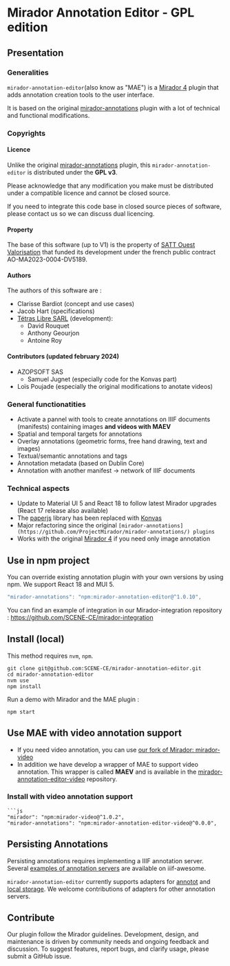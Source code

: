 # Mirador Annotation Editor - GPL edition

## Presentation

### Generalities

`mirador-annotation-editor`(also know as "MAE") is a [Mirador 4](https://github.com/projectmirador/mirador) plugin that adds annotation creation tools to the user interface. 

It is based on the original [mirador-annotations](https://github.com/ProjectMirador/mirador-annotations/) plugin with a lot of technical and functional modifications.

### Copyrights

#### Licence

Unlike the original [mirador-annotations](https://github.com/ProjectMirador/mirador-annotations/) plugin, this `mirador-annotation-editor` is distributed under the **GPL v3**.

Please acknowledge that any modification you make must be distributed under a compatible licence and cannot be closed source.

If you need to integrate this code base in closed source pieces of software, please contact us so we can discuss dual licencing. 

#### Property

The base of this software (up to V1) is the property of [SATT Ouest Valorisation](https://www.ouest-valorisation.fr/) that funded its development under the french public contract AO-MA2023-0004-DV5189.

#### Authors 

The authors of this software are :

- Clarisse Bardiot (concept and use cases)
- Jacob Hart (specifications)
- [Tétras Libre SARL](https://tetras-libre.fr) (development):
  - David Rouquet
  - Anthony Geourjon
  - Antoine Roy

#### Contributors (updated february 2024)

- AZOPSOFT SAS 
  - Samuel Jugnet (especially code for the Konvas part)
- Loïs Poujade (especially the original modifications to anotate videos)

### General functionatities 

- Activate a pannel with tools to create annotations on IIIF documents (manifests) containing images **and videos with MAEV**
- Spatial and temporal targets for annotations
- Overlay annotations (geometric forms, free hand drawing, text and images)
- Textual/semantic annotations and tags
- Annotation metadata (based on Dublin Core)
- Annotation with another manifest -> network of IIIF documents

### Technical aspects 

- Update to Material UI 5 and React 18 to follow latest Mirador upgrades (React 17 release also available)
- The [paperjs](http://paperjs.org/ ) library has been replaced with [Konvas](https://konvajs.org) 
- Major refactoring since the original `[mirador-annotations](https://github.com/ProjectMirador/mirador-annotations/) plugins`
- Works with the original [Mirador 4](https://github.com/projectmirador/mirador) if you need only image annotation

## Use in npm project

You can override existing annotation plugin with your own versions by using npm. We support React 18 and MUI 5.

```js
"mirador-annotations": "npm:mirador-annotation-editor@^1.0.10",
```

You can find an example of integration in our Mirador-integration repository : https://github.com/SCENE-CE/mirador-integration

## Install (local)

This method requires `nvm`, `npm`.

```
git clone git@github.com:SCENE-CE/mirador-annotation-editor.git
cd mirador-annotation-editor
nvm use
npm install
```

Run a demo with Mirador and the MAE plugin :

```
npm start
```

## Use MAE with video annotation support
- If you need video annotation, you can use [our fork of Mirador: mirador-video](https://github.com/SCENE-CE/mirador-video)
- In addition we have develop a wrapper of MAE to support video annotation. This wrapper is called **MAEV** and is available in the [mirador-annotation-editor-video](https://github.com/SCENE-CE/mirador-annotation-editor-video) repository.

### Install with video annotation support

```
```js
"mirador": "npm:mirador-video@^1.0.2",
"mirador-annotations": "npm:mirador-annotation-editor-video@^0.0.0",
``` 


## Persisting Annotations
Persisting annotations requires implementing a IIIF annotation server. Several [examples of annotation servers](https://github.com/IIIF/awesome-iiif#annotation-servers) are available on iiif-awesome.

`mirador-annotation-editor` currently supports adapters for [annotot](https://github.com/ProjectMirador/mirador-annotations/blob/master/src/AnnototAdapter.js) and [local storage](https://github.com/ProjectMirador/mirador-annotations/blob/master/src/LocalStorageAdapter.js). We welcome contributions of adapters for other annotation servers.

## Contribute

Our plugin follow the Mirador guidelines. Development, design, and maintenance is driven by community needs and ongoing feedback and discussion.
To suggest features, report bugs, and clarify usage, please submit a GitHub issue.

